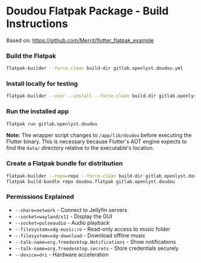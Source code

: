 # Doudou Flatpak Package - Build Instructions

Based on: https://github.com/Merrit/flutter_flatpak_example

### Build the Flatpak
```bash
flatpak-builder --force-clean build-dir gitlab.openlyst.doudou.yml
```

### Install locally for testing
```bash
flatpak-builder --user --install --force-clean build-dir gitlab.openlyst.doudou.yml
```

### Run the installed app
```bash
flatpak run gitlab.openlyst.doudou
```

**Note:** The wrapper script changes to `/app/lib/doudou` before executing the Flutter binary. This is necessary because Flutter's AOT engine expects to find the `data/` directory relative to the executable's location.

### Create a Flatpak bundle for distribution
```bash
flatpak-builder --repo=repo --force-clean build-dir gitlab.openlyst.doudou.yml
flatpak build-bundle repo doudou.flatpak gitlab.openlyst.doudou
```
### Permissions Explained
- `--share=network` - Connect to Jellyfin servers
- `--socket=wayland/x11` - Display the GUI
- `--socket=pulseaudio` - Audio playback
- `--filesystem=xdg-music:ro` - Read-only access to music folder
- `--filesystem=xdg-download` - Download offline music
- `--talk-name=org.freedesktop.Notifications` - Show notifications
- `--talk-name=org.freedesktop.secrets` - Store credentials securely
- `--device=dri` - Hardware acceleration